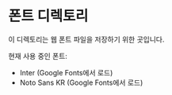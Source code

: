 # 폰트 디렉토리

이 디렉토리는 웹 폰트 파일을 저장하기 위한 곳입니다.

현재 사용 중인 폰트:
- Inter (Google Fonts에서 로드)
- Noto Sans KR (Google Fonts에서 로드)
